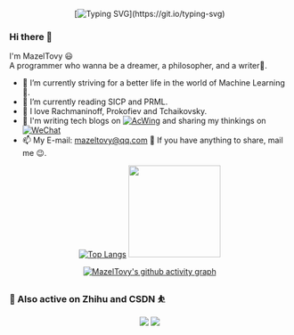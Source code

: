 <div id="badges"  align="center">

[![Typing SVG](https://readme-typing-svg.herokuapp.com?color=0F763B&lines=cogito,+ergo+sum.)](https://git.io/typing-svg)
</div>

### Hi there 👋

I'm MazelTovy 😃<br>
A programmer who wanna be a dreamer, a philosopher, and a writer🦄️.
- 🔭 I’m currently striving for a better life in the world of Machine Learning 🤖.
- 📕 I’m currently reading SICP and PRML.
- 🎹 I love Rachmaninoff, Prokofiev and Tchaikovsky.
- 🤔 I'm writing tech blogs on [![AcWing](https://img.shields.io/badge/Blog-AcWing-brightgreen)](https://www.acwing.com/user/myspace/blog/120359/) and sharing my thinkings on [![WeChat](https://img.shields.io/badge/Article-%E5%BE%90%E5%AD%A6%E5%A7%90%E6%97%A9-5cacee)](https://mp.weixin.qq.com/mp/profile_ext?action=home&__biz=MzIyMzI5MjIxNQ==&scene=124#wechat_redirect)
- 📫 My E-mail: mazeltovy@qq.com 💭 If you have anything to share, mail me 😉.


<!--
**MazelTovy/MazelTovy** is a ✨ _special_ ✨ repository because its `README.md` (this file) appears on your GitHub profile.

Here are some ideas to get you started:

- 🔭 I’m currently working on ...
- 🌱 I’m currently learning ...
- 👯 I’m looking to collaborate on ...
- 🤔 I’m looking for help with ...
- 💬 Ask me about ...
- 📫 How to reach me: ...
- 😄 Pronouns: ...
- ⚡ Fun fact: ...
-->

     
<div align="center">
   
   [![Top Langs](https://github-readme-stats.vercel.app/api/top-langs/?username=MazelTovy&layout=compact&hide=html,hack,css&theme=gotham)](https://github.com/MazelTovy) 
  <img  height=' 165px' src="https://github-readme-stats.vercel.app/api?username=MazelTovy&show_icons=true&theme=gotham&count_private=true">
</div>

<div id="badges"  align="center">

[![MazelTovy's github activity graph](https://github-readme-activity-graph.vercel.app/graph?username=MazelTovy&theme=rouge)](https://github.com/MazelTovy/github-readme-activity-graph) 

</div>


### 🎇 Also active on Zhihu and CSDN ⛹️
<div align="center">
   
   [![](https://stats.justsong.cn/api/zhihu?username=hermione-84-54&theme=dark)](https://www.zhihu.com/people/hermione-84-54)
   <a href="https://blog.csdn.net/MazelTovy">
   <img src="https://stats.justsong.cn/api/csdn?id=MazelTovy&theme=dark">
   </a>
</div>
